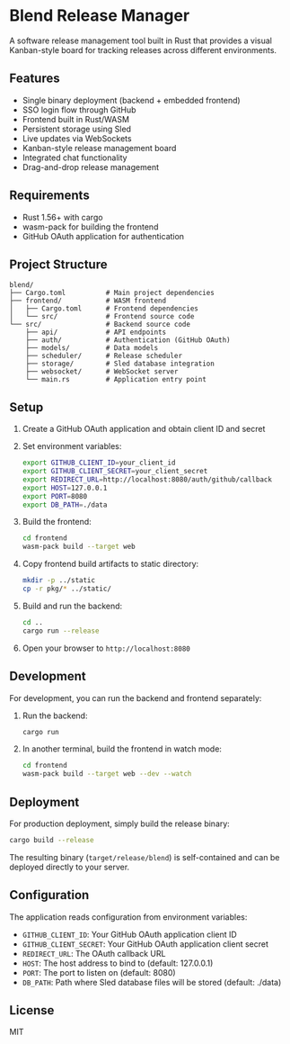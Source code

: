# Blend Release Manager

A software release management tool built in Rust that provides a visual Kanban-style board for tracking releases across different environments.

## Features

- Single binary deployment (backend + embedded frontend)
- SSO login flow through GitHub
- Frontend built in Rust/WASM
- Persistent storage using Sled
- Live updates via WebSockets
- Kanban-style release management board
- Integrated chat functionality
- Drag-and-drop release management

## Requirements

- Rust 1.56+ with cargo
- wasm-pack for building the frontend
- GitHub OAuth application for authentication

## Project Structure

```
blend/
├── Cargo.toml          # Main project dependencies
├── frontend/           # WASM frontend
│   ├── Cargo.toml      # Frontend dependencies
│   └── src/            # Frontend source code
└── src/                # Backend source code
    ├── api/            # API endpoints
    ├── auth/           # Authentication (GitHub OAuth)
    ├── models/         # Data models
    ├── scheduler/      # Release scheduler
    ├── storage/        # Sled database integration
    ├── websocket/      # WebSocket server
    └── main.rs         # Application entry point
```

## Setup

1. Create a GitHub OAuth application and obtain client ID and secret

2. Set environment variables:
   ```sh
   export GITHUB_CLIENT_ID=your_client_id
   export GITHUB_CLIENT_SECRET=your_client_secret
   export REDIRECT_URL=http://localhost:8080/auth/github/callback
   export HOST=127.0.0.1
   export PORT=8080
   export DB_PATH=./data
   ```

3. Build the frontend:
   ```sh
   cd frontend
   wasm-pack build --target web
   ```

4. Copy frontend build artifacts to static directory:
   ```sh
   mkdir -p ../static
   cp -r pkg/* ../static/
   ```

5. Build and run the backend:
   ```sh
   cd ..
   cargo run --release
   ```

6. Open your browser to `http://localhost:8080`

## Development

For development, you can run the backend and frontend separately:

1. Run the backend:
   ```sh
   cargo run
   ```

2. In another terminal, build the frontend in watch mode:
   ```sh
   cd frontend
   wasm-pack build --target web --dev --watch
   ```

## Deployment

For production deployment, simply build the release binary:

```sh
cargo build --release
```

The resulting binary (`target/release/blend`) is self-contained and can be deployed directly to your server.

## Configuration

The application reads configuration from environment variables:

- `GITHUB_CLIENT_ID`: Your GitHub OAuth application client ID
- `GITHUB_CLIENT_SECRET`: Your GitHub OAuth application client secret
- `REDIRECT_URL`: The OAuth callback URL
- `HOST`: The host address to bind to (default: 127.0.0.1)
- `PORT`: The port to listen on (default: 8080)
- `DB_PATH`: Path where Sled database files will be stored (default: ./data)

## License

MIT
